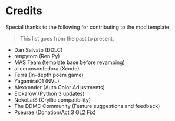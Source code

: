 
# Credits
Special thanks to the following for contributing to the mod template
> This list goes from the past to present.

- Dan Salvato (DDLC)
- renpytom (Ren'Py)
- MAS Team (template base before revamping)
- alicerunsonfedora (Xcode)
- Terra (In-depth poem game)
- Yagamirai01 (NVL)
- Alexxonder (Auto Color Adjustments)
- Elckarow (Python 3 updates)
- NekoLaiS (Cryllic compatibility)
- The DDMC Community (Feature suggestions and feedback)
- Pseurae (Donation/Act 3 GL2 Fix)